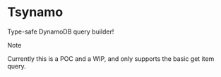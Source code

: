 # Tsynamo

Type-safe DynamoDB query builder!

> [!NOTE]
> Currently this is a POC and a WIP, and only supports the basic get item query.


